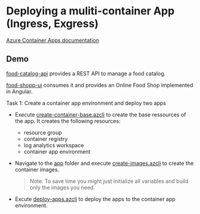 # Deploying a muliti-container App (Ingress, Exgress)

[Azure Container Apps documentation](https://learn.microsoft.com/en-us/azure/container-apps/)

## Demo

[food-catalog-api](/app/food-catalog-api/) provides a REST API to manage a food catalog.

[food-shopp-ui](/app/food-shop-ui//) consumes it and provides an Online Food Shop implemented in Angular.

Task 1: Create a container app environment and deploy two apps

- Execute [create-container-base.azcli](create-container-base.azcli) to create the base ressources of the app. It creates the following resources:

    - resource group
    - container registry
    - log analytics workspace
    - container app environment

- Navigate to the [app](/app/) folder and execute [create-images.azcli](/app/create-images.azcli) to create the container images.

    >Note: To save time you might just initialize all variables and build only the images you need.

- Excute [deploy-apps.azcli](deploy-apps.azcli) to deploy the apps to the container app environment.